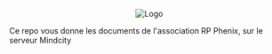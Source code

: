 <p align="center"><img src="https://phenix.mindcity-rp.fr/storage/img/GlobalFull.png" alt="Logo"></p>
Ce repo vous donne les documents de l'association RP Phenix, sur le serveur Mindcity
